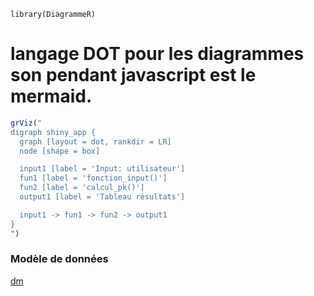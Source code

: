 `library(DiagrammeR)`
# langage DOT pour les diagrammes son pendant javascript est le mermaid.

``` R
grViz("
digraph shiny_app {
  graph [layout = dot, rankdir = LR]
  node [shape = box]

  input1 [label = 'Input: utilisateur']
  fun1 [label = 'fonction_input()']
  fun2 [label = 'calcul_pk()']
  output1 [label = 'Tableau résultats']

  input1 -> fun1 -> fun2 -> output1
}
")
```

### Modèle de données

[dm](https://dm.cynkra.com/)

